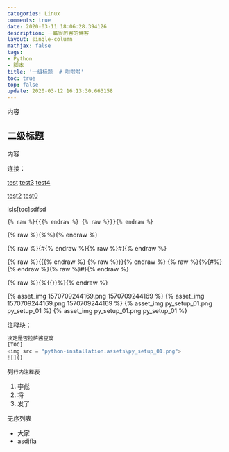 ```yaml
---
categories: Linux
comments: true
date: 2020-03-11 18:06:28.394126
description: 一篇很厉害的博客
layout: single-column
mathjax: false
tags:
- Python
- 脚本
title: '一级标题  # 啦啦啦'
toc: true
top: false
update: 2020-03-12 16:13:30.663158
---
```


内容

## 二级标题

内容


连接：

 [test](/linux/test)  [test3](/linux/test3)  [test4](test4) 

 [test2](test2.mid)  [test0](/test0) 



lsls[toc]sdfsd

`{% raw %}{{{% endraw %} {% raw %}}}{% endraw %}`

{% raw %}{%%}{% endraw %}

{% raw %}{#{% endraw %}{% raw %}#}{% endraw %}

{% raw %}{{{% endraw %} {% raw %}}}{% endraw %}    {% raw %}{%{#%}{% endraw %}{% raw %}#}{% endraw %}

{% raw %}{%{{}}%}{% endraw %}



{% asset_img 1570709244169.png 1570709244169 %}
{% asset_img 1570709244169.png 1570709244169 %}
{% asset_img py_setup_01.png py_setup_01 %}
{% asset_img py_setup_01.png py_setup_01 %}



注释块：

```python
决定是否拉萨酱豆腐
[TOC]
<img src = "python-installation.assets\py_setup_01.png">
![]()
```

列`行内注释`表

1. 李彪
2. 将
3. 发了

无序列表

- 大家
- asdjfla

